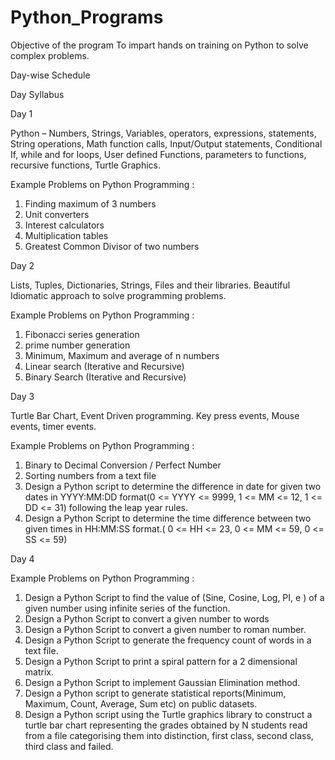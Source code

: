 # Python_Programs

Objective of the program
To impart hands on training on Python to solve complex problems.


Day-wise Schedule


Day	Syllabus

Day 1

Python – Numbers, Strings, Variables, operators, expressions, statements, String operations, Math function calls, Input/Output statements, Conditional If, while and for loops, User defined Functions, parameters to functions, recursive functions, Turtle Graphics.

Example Problems on Python Programming :

1.	Finding maximum of 3 numbers
2.	Unit converters
3.	Interest calculators
4.	Multiplication tables
5.	Greatest Common Divisor of two numbers


Day 2	

Lists, Tuples, Dictionaries, Strings, Files and their libraries. Beautiful Idiomatic approach to solve programming problems.

Example Problems on Python Programming :
1.	Fibonacci series generation
2.	prime number generation
3.	Minimum, Maximum and average of n numbers
4.	Linear search (Iterative and Recursive)
5.	Binary Search (Iterative and Recursive)

Day 3	

Turtle Bar Chart, Event Driven programming. Key press events, Mouse events, timer events.

Example Problems on Python Programming :
1. Binary to Decimal Conversion / Perfect Number
2. Sorting numbers from a text file
3. Design a Python script to determine the difference in date for given two dates in YYYY:MM:DD format(0 <= YYYY <= 9999, 1 <= MM <= 12, 1 <= DD <= 31) following the leap year rules.
4.  Design a Python Script to determine the time difference between two given times in HH:MM:SS format.( 0 <= HH <= 23, 0 <= MM <= 59, 0 <= SS <= 59)

Day 4	

Example Problems on Python Programming :

1. Design a Python Script to find the value of (Sine, Cosine, Log, PI, e ) of a given number using infinite series of the function.
2. Design a Python Script to convert a given number to words
3. Design a Python Script to convert a given number to roman number.
4. Design a Python Script to generate the frequency count of words in a text file.
5. Design a Python Script to print a spiral pattern for a 2 dimensional matrix.
6. Design a Python Script to implement Gaussian Elimination method.
7. Design a Python script to generate statistical reports(Minimum, Maximum, Count, Average, Sum etc) on public datasets.
8. Design a Python script using the Turtle graphics library to construct a turtle bar chart representing the grades obtained by N students read from a file categorising them into distinction, first class, second class, third class and failed.
